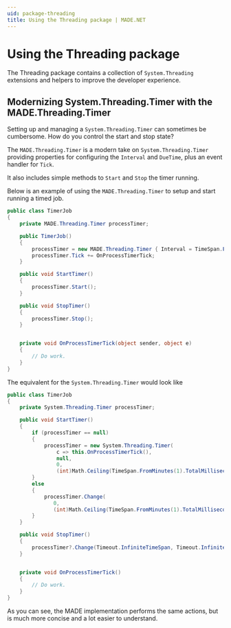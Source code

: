 ```yaml
---
uid: package-threading
title: Using the Threading package | MADE.NET
---
```


# Using the Threading package

The Threading package contains a collection of `System.Threading` extensions and helpers to improve the developer experience.

## Modernizing System.Threading.Timer with the MADE.Threading.Timer

Setting up and managing a `System.Threading.Timer` can sometimes be cumbersome. How do you control the start and stop state? 

The `MADE.Threading.Timer` is a modern take on `System.Threading.Timer` providing properties for configuring the `Interval` and `DueTime`, plus an event handler for `Tick`. 

It also includes simple methods to `Start` and `Stop` the timer running.

Below is an example of using the `MADE.Threading.Timer` to setup and start running a timed job.

```csharp
public class TimerJob
{
    private MADE.Threading.Timer processTimer;

    public TimerJob()
    {
        processTimer = new MADE.Threading.Timer { Interval = TimeSpan.FromMinutes(1) };
        processTimer.Tick += OnProcessTimerTick;
    }

    public void StartTimer()
    {
        processTimer.Start();
    }

    public void StopTimer()
    {
        processTimer.Stop();
    }


    private void OnProcessTimerTick(object sender, object e)
    {
        // Do work.
    }
}
```

The equivalent for the `System.Threading.Timer` would look like

```csharp
public class TimerJob
{
    private System.Threading.Timer processTimer;

    public void StartTimer()
    {
        if (processTimer == null)
        {
            processTimer = new System.Threading.Timer(
                c => this.OnProcessTimerTick(),
                null,
                0,
                (int)Math.Ceiling(TimeSpan.FromMinutes(1).TotalMilliseconds));
        }
        else
        {
            processTimer.Change(
               0,
               (int)Math.Ceiling(TimeSpan.FromMinutes(1).TotalMilliseconds));
        }
    }

    public void StopTimer()
    {
        processTimer?.Change(Timeout.InfiniteTimeSpan, Timeout.InfiniteTimeSpan);
    }


    private void OnProcessTimerTick()
    {
        // Do work.
    }
}
```

As you can see, the MADE implementation performs the same actions, but is much more concise and a lot easier to understand.
